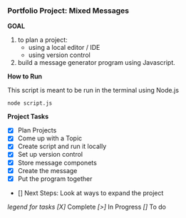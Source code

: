 ### Portfolio Project: Mixed Messages

**GOAL**

1. to plan a project:
    * using a local editor / IDE
    * using version control
2. build a message generator program using Javascript.

**How to Run**

This script is meant to be run in the terminal using Node.js

``node script.js``


**Project Tasks**

* [X] Plan Projects
* [X] Come up with a Topic
* [X] Create script and run it locally
* [X] Set up version control
* [X] Store message componets
* [X] Create the message
* [X] Put the program together
* [] Next Steps: Look at ways to expand the project

*legend for tasks*
*[X]* Complete
*[>]* In Progress
*[]*  To do
